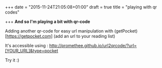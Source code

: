 +++
date = "2015-11-24T21:05:08+01:00"
draft = true
title = "playing with qr codes"

+++
**And so I'm playing a bit with qr-code**

Adding another qr-code for easy url manipulation with (getPocket)[https://getpocket.com] (add an url to your reading list)

It's accessible using : http://promethee.github.io/url2qrcode/?url=[YOUR_URL]&type=pocket

Try it :)
